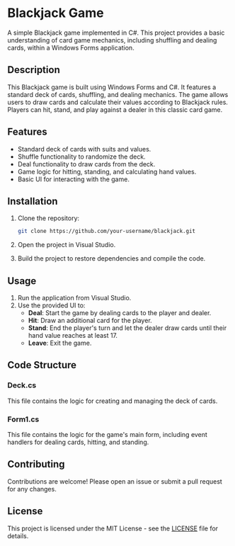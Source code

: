 # Blackjack Game

A simple Blackjack game implemented in C#. This project provides a basic understanding of card game mechanics, including shuffling and dealing cards, within a Windows Forms application.

## Description

This Blackjack game is built using Windows Forms and C#. It features a standard deck of cards, shuffling, and dealing mechanics. The game allows users to draw cards and calculate their values according to Blackjack rules. Players can hit, stand, and play against a dealer in this classic card game.

## Features

- Standard deck of cards with suits and values.
- Shuffle functionality to randomize the deck.
- Deal functionality to draw cards from the deck.
- Game logic for hitting, standing, and calculating hand values.
- Basic UI for interacting with the game.

## Installation

1. Clone the repository:
    ```sh
    git clone https://github.com/your-username/blackjack.git
    ```

2. Open the project in Visual Studio.

3. Build the project to restore dependencies and compile the code.

## Usage

1. Run the application from Visual Studio.
2. Use the provided UI to:
   - **Deal**: Start the game by dealing cards to the player and dealer.
   - **Hit**: Draw an additional card for the player.
   - **Stand**: End the player's turn and let the dealer draw cards until their hand value reaches at least 17.
   - **Leave**: Exit the game.

## Code Structure

### Deck.cs

This file contains the logic for creating and managing the deck of cards.

### Form1.cs

This file contains the logic for the game's main form, including event handlers for dealing cards, hitting, and standing.

## Contributing

Contributions are welcome! Please open an issue or submit a pull request for any changes.

## License

This project is licensed under the MIT License - see the [LICENSE](LICENSE) file for details.
